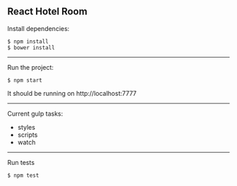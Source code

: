 
**React** Hotel Room
-----------------------------------
Install dependencies:
    
    $ npm install
    $ bower install


----------

Run the project:

    $ npm start

It should be running on http://localhost:7777

----------
Current gulp tasks:

 - styles
 - scripts
 - watch

----------
 Run tests

    $ npm test